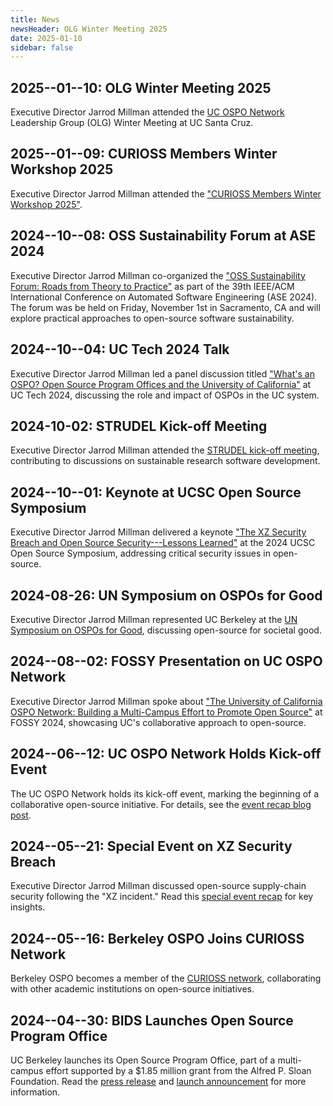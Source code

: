 ```yaml
---
title: News
newsHeader: OLG Winter Meeting 2025
date: 2025-01-10
sidebar: false
---
```


## 2025--01--10: OLG Winter Meeting 2025

Executive Director Jarrod Millman attended the [UC OSPO Network](https://ucospo.net/) Leadership Group (OLG) Winter Meeting at UC Santa Cruz.

## 2025--01--09: CURIOSS Members Winter Workshop 2025

Executive Director Jarrod Millman attended the ["CURIOSS Members Winter Workshop 2025"](https://ucsc-ospo.github.io/curiosswinter2025/).

## 2024--10--08: OSS Sustainability Forum at ASE 2024

Executive Director Jarrod Millman co-organized the ["OSS Sustainability Forum: Roads from Theory to Practice"](https://conf.researchr.org/track/ase-2024/ase-2024-oss-sustainability-forum)
as part of the 39th IEEE/ACM International Conference on Automated Software Engineering (ASE 2024). The forum was be held on Friday, November 1st in Sacramento, CA and
will explore practical approaches to open-source software sustainability.

## 2024--10--04: UC Tech 2024 Talk

Executive Director Jarrod Millman led a panel discussion titled ["What's an OSPO? Open Source Program Offices and the University of California"](https://myuctech2024.ucdavis.edu/website/77566/)
at UC Tech 2024, discussing the role and impact of OSPOs in the UC system.

## 2024-10-02: STRUDEL Kick-off Meeting

Executive Director Jarrod Millman attended the [STRUDEL kick-off meeting](https://strudel.science/), contributing to discussions on sustainable research software development.

## 2024--10--01: Keynote at UCSC Open Source Symposium

Executive Director Jarrod Millman delivered a keynote ["The XZ Security Breach and Open Source Security---Lessons Learned"](https://ucsc-ospo.github.io/event/20241001/) at
the 2024 UCSC Open Source Symposium, addressing critical security issues in open-source.

## 2024-08-26: UN Symposium on OSPOs for Good

Executive Director Jarrod Millman represented UC Berkeley at the [UN Symposium on OSPOs for Good](https://bids.berkeley.edu/news/uc-berkeley%E2%80%99s-ospo-executive-director-joins-global-leaders-un-symposium),
discussing open-source for societal good.

## 2024--08--02: FOSSY Presentation on UC OSPO Network

Executive Director Jarrod Millman spoke about ["The University of California OSPO Network: Building a Multi-Campus Effort to Promote Open Source"](https://2024.fossy.us/schedule/presentation/200/) at FOSSY 2024, showcasing UC's collaborative approach to open-source.

## 2024--06--12: UC OSPO Network Holds Kick-off Event

The UC OSPO Network holds its kick-off event, marking the beginning of a collaborative open-source initiative.
For details, see the [event recap blog post](https://ucospo.net/charting-a-course/).

## 2024--05--21: Special Event on XZ Security Breach

Executive Director Jarrod Millman discussed open-source supply-chain security following the "XZ incident."
Read this [special event recap](https://bids.berkeley.edu/news/special-event-recap-understanding-xz-security-breach-and-open-source-security) for key insights.

## 2024--05--16: Berkeley OSPO Joins CURIOSS Network

Berkeley OSPO becomes a member of the [CURIOSS network](https://curioss.org/about/members/), collaborating with other academic institutions on open-source initiatives.

## 2024--04--30: BIDS Launches Open Source Program Office

UC Berkeley launches its Open Source Program Office, part of a multi-campus effort supported by a $1.85 million grant from the Alfred P. Sloan Foundation.
Read the [press release](https://cdss.berkeley.edu/news/uc-berkeley-joins-effort-advance-open-source-initiatives-across-uc-system) and [launch announcement](https://ucospo.net/launch/) for more information.
